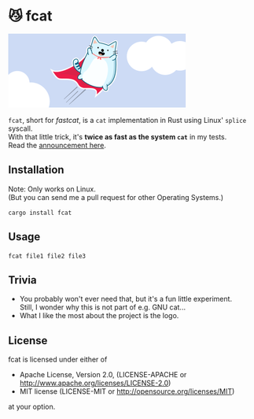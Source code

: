 # 😼 fcat

![fastcat logo](/fastcat.svg)

`fcat`, short for *fastcat*, is a `cat` implementation in Rust using Linux' `splice` syscall.  
With that little trick, it's **twice as fast as the system `cat`** in my tests.  
Read the [announcement here](https://matthias-endler.de/2018/fastcat).

## Installation

Note: Only works on Linux.  
(But you can send me a pull request for other Operating Systems.)

```
cargo install fcat
```

## Usage

```
fcat file1 file2 file3
```


## Trivia

* You probably won't ever need that, but it's a fun little experiment.  
  Still, I wonder why this is not part of e.g. GNU cat...
* What I like the most about the project is the logo.

## License

fcat is licensed under either of

* Apache License, Version 2.0, (LICENSE-APACHE or
  http://www.apache.org/licenses/LICENSE-2.0)
* MIT license (LICENSE-MIT or http://opensource.org/licenses/MIT)

at your option.
